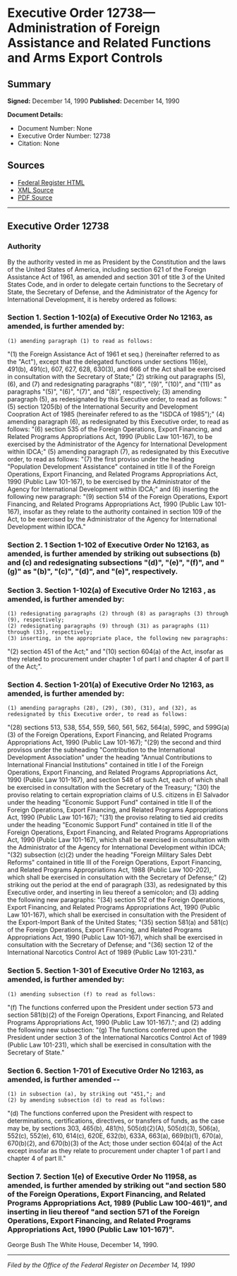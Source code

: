 # Executive Order 12738—Administration of Foreign Assistance and Related Functions and Arms Export Controls

## Summary

**Signed:** December 14, 1990
**Published:** December 14, 1990

**Document Details:**
- Document Number: None
- Executive Order Number: 12738
- Citation: None

## Sources
- [Federal Register HTML](https://www.presidency.ucsb.edu/documents/executive-order-12738-administration-foreign-assistance-and-related-functions-and-arms)
- [XML Source](None)
- [PDF Source](None)

---

## Executive Order 12738

### Authority

By the authority vested in me as President by the Constitution and the laws of the United States of America, including section 621 of the Foreign Assistance Act of 1961, as amended and section 301 of title 3 of the United States Code, and in order to delegate certain functions to the Secretary of State, the Secretary of Defense, and the Administrator of the Agency for International Development, it is hereby ordered as follows:
### Section 1. Section 1-102(a) of Executive Order No 12163, as amended, is further amended by:

    (1) amending paragraph (1) to read as follows:
"(1) the Foreign Assistance Act of 1961 et seq.) (hereinafter referred to as the "Act"), except that the delegated functions under sections 116(e), 491(b), 491(c), 607, 627, 628, 630(3), and 666 of the Act shall be exercised in consultation with the Secretary of State;"
    (2) striking out paragraphs (5), (6), and (7) and redesignating paragraphs "(8)", "(9)", "(10)", and "(11)" as paragraphs "(5)", "(6)", "(7)", and "(8)", respectively;
    (3) amending paragraph (5), as redesignated by this Executive order, to read as follows:
"(5) section 1205(b) of the International Security and Development Coopration Act of 1985 (hereinafer refered to as the "ISDCA of 1985");"
    (4) amending paragraph (6), as redesignated by this Executive order, to read as follows:
"(6) section 535 of the Foreign Operations, Export Financing, and Related Programs Appropriations Act, 1990 (Public Law 101-167), to be exercised by the Administrator of the Agency for International Development within IDCA;"
    (5) amending paragraph (7), as redesignated by this Executive order, to read as follows:
"(7) the first proviso under the heading "Population Development Assistance" contained in title II of the Foreign Operations, Export Financing, and Related Programs Appropriations Act, 1990 (Public Law 101-167), to be exercised by the Administrator of the Agency for International Development within IDCA;" and
    (6) inserting the following new paragraph:
"(9) section 514 of the Foreign Operations, Export Financing, and Related Programs Appropriations Act, 1990 (Public Law 101-167), insofar as they relate to the authority contained in section 109 of the Act, to be exercised by the Administrator of the Agency for International Development within IDCA."
### Section 2. 1 Section 1-102 of Executive Order No 12163, as amended, is further amended by striking out subsections (b) and (c) and redesignating subsections "(d)", "(e)", "(f)", and "(g)" as "(b)", "(c)", "(d)", and "(e)", respectively.

### Section 3. Section 1-102(a) of Executive Order No 12163 , as amended, is further amended by:

    (1) redesignating paragraphs (2) through (8) as paragraphs (3) through (9), respectively;
    (2) redesignating paragraphs (9) through (31) as paragraphs (11) through (33), respectively;
    (3) inserting, in the appropriate place, the following new paragraphs:
"(2) section 451 of the Act;" and
"(10) section 604(a) of the Act, insofar as they related to procurement under chapter 1 of part I and chapter 4 of part II of the Act;".

### Section 4. Section 1-201(a) of Executive Order No 12163, as amended, is further amended by:

    (1) amending paragraphs (28), (29), (30), (31), and (32), as redesignated by this Executive order, to read as follows:
"(28) sections 513, 538, 554, 559, 560, 561, 562, 564(a), 599C, and 599G(a)(3) of the Foreign Operations, Export Financing, and Related Programs Appropriations Act, 1990 (Public Law 101-167);
"(29) the second and third provisos under the subheading "Contribution to the International Development Association" under the heading "Annual Contributions to International Financial Institutions" contained in title I of the Foreign Operations, Export Financing, and Related Programs Appropriations Act, 1990 (Public Law 101-167), and section 548 of such Act, each of which shall be exercised in consultation with the Secretary of the Treasury;
"(30) the proviso relating to certain expropriation claims of U.S. citizens in El Salvador under the heading "Economic Support Fund" contained in title II of the Foreign Operations, Export Financing, and Related Programs Appropriations Act, 1990 (Public Law 101-167);
"(31) the proviso relating to tied aid credits under the heading "Economic Support Fund" contained in title II of the Foreign Operations, Export Financing, and Related Programs Appropriations Act, 1990 (Public Law 101-167), which shall be exercised in consultation with the Administrator of the Agency for International Development within IDCA;
"(32) subsection (c)(2) under the heading "Foreign Military Sales Debt Reforms" contained in title III of the Foreign Operations, Export Financing, and Related Programs Appropriations Act, 1988 (Public Law 100-202), which shall be exercised in consultation with the Secretary of Defense;"
    (2) striking out the period at the end of paragraph (33), as redesignated by this Executive order, and inserting in lieu thereof a semicolon; and
    (3) adding the following new paragraphs:
"(34) section 512 of the Foreign Operations, Export Financing, and Related Programs Appropriations Act, 1990 (Public Law 101-167), which shall be exercised in consultation with the President of the Export-Import Bank of the United States;
"(35) section 581(a) and 581(c) of the Foreign Operations, Export Financing, and Related Programs Appropriations Act, 1990 (Public Law 101-167), which shall be exercised in consultation with the Secretary of Defense; and
"(36) section 12 of the International Narcotics Control Act of 1989 (Public Law 101-231)."
### Section 5. Section 1-301 of Executive Order No 12163, as amended, is further amended by:

    (1) amending subsection (f) to read as follows:
"(f) The functions conferred upon the President under section 573 and section 581(b)(2) of the Foreign Operations, Export Financing, and Related Programs Appropriations Act, 1990 (Public Law 101-167)."; and
    (2) adding the following new subsection:
"(g) The functions conferred upon the President under section 3 of the International Narcotics Control Act of 1989 (Public Law 101-231), which shall be exercised in consultation with the Secretary of State."
### Section 6. Section 1-701 of Executive Order No 12163, as amended, is further amended --

    (1) in subsection (a), by striking out "451,"; and
    (2) by amending subsection (d) to read as follows:
"(d) The functions conferred upon the President with respect to determinations, certifications, directives, or transfers of funds, as the case may be, by sections 303, 465(b), 481(h), 505(d)(2)(A), 505(d)(3), 506(a), 552(c), 552(e), 610, 614(c), 620E, 632(b), 633A, 663(a), 669(b)(1), 670(a), 670(b)(2), and 670(b)(3) of the Act; those under section 604(a) of the Act except insofar as they relate to procurement under chapter 1 of part I and chapter 4 of part II."
### Section 7. Section 1(e) of Executive Order No 11958, as amended, is further amended by striking out "and section 580 of the Foreign Operations, Export Financing, and Related Programs Appropriations Act, 1989 (Public Law 100-461)", and inserting in lieu thereof "and section 571 of the Foreign Operations, Export Financing, and Related Programs Appropriations Act, 1990 (Public Law 101-167)".

George Bush
The White House,
December 14, 1990.

---

*Filed by the Office of the Federal Register on December 14, 1990*
